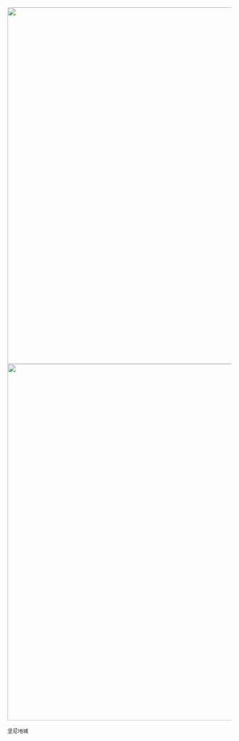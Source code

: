 <img src="https://cdn.jsdelivr.net/gh/lifeiny/imageField/kennedytown1_1.JPG" width="800" />
<img src="https://cdn.jsdelivr.net/gh/lifeiny/imageField/kennedytown1_2.JPG" width="800" />

<small>坚尼地城</small>  
